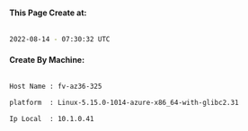 
   
#### This Page Create at:

```bash

2022-08-14 - 07:30:32 UTC

```

#### Create By Machine:

```bash

Host Name : fv-az36-325

platform  : Linux-5.15.0-1014-azure-x86_64-with-glibc2.31

Ip Local  : 10.1.0.41

```

